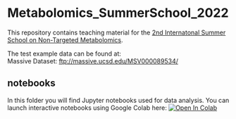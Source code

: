 # Metabolomics_SummerSchool_2022
This repository contains teaching material for the [2nd Internatonal Summer School on Non-Targeted Metabolomics](https://www.functional-metabolomics.com/metabosummerschool2022).<br>

The test example data can be found at:<br>
Massive Dataset: ftp://massive.ucsd.edu/MSV000089534/<br>

## notebooks
In this folder you will find Jupyter notebooks used for data analysis. You can launch interactive notebooks using Google Colab here:
[![Open In Colab](https://colab.research.google.com/assets/colab-badge.svg)](https://colab.research.google.com/github/Functional-Metabolomics-Lab/Metabolomics_SummerSchool_2022/blob/main/)

